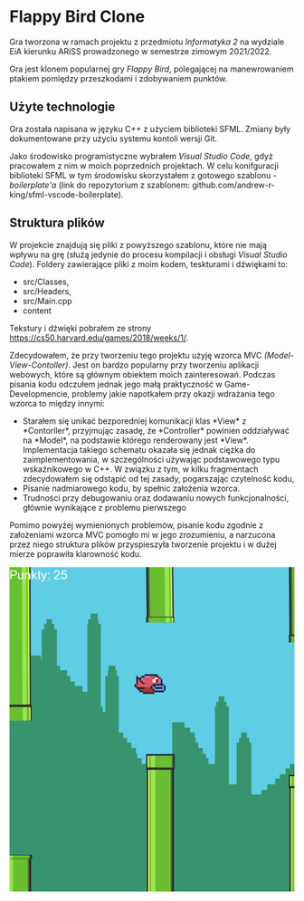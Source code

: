 # Flappy Bird Clone

Gra tworzona w ramach projektu z przedmiotu *Informatyka 2* na wydziale EiA kierunku ARiSS prowadzonego w semestrze zimowym 2021/2022.

Gra jest klonem popularnej gry *Flappy Bird*, polegającej na manewrowaniem ptakiem pomiędzy przeszkodami i zdobywaniem punktów. 

## Użyte technologie

Gra została napisana w języku C++ z użyciem biblioteki SFML. Zmiany były dokumentowane przy użyciu systemu kontoli wersji Git. 

Jako środowisko programistyczne wybrałem *Visual Studio Code*, gdyż pracowałem z nim w moich poprzednich projektach. W celu konifguracji biblioteki SFML w tym środowisku skorzystałem z gotowego szablonu - *boilerplate'a* (link do repozytorium z szablonem: github.com/andrew-r-king/sfml-vscode-boilerplate). 

## Struktura plików

W projekcie znajdują się pliki z powyższego szablonu, które nie mają wpływu na grę (służą jedynie do procesu kompilacji i obsługi *Visual Studio Code*). Foldery zawierające pliki z moim kodem, teskturami i dźwiękami to:

- src/Classes,
- src/Headers,
- src/Main.cpp
- content

Tekstury i dźwięki pobrałem ze strony https://cs50.harvard.edu/games/2018/weeks/1/.

Zdecydowałem, że przy tworzeniu tego projektu użyję wzorca MVC *(Model-View-Contoller)*. Jest on bardzo popularny przy tworzeniu aplikacji webowych, które są głównym obiektem moich zainteresowań.
Podczas pisania kodu odczułem jednak jego małą praktyczność w Game-Developmencie, problemy jakie napotkałem przy okazji wdrażania tego wzorca to między innymi:
<ul>
  <li>Starałem się unikać bezporedniej komunikacji klas *View* z *Contorller*, przyjmując zasadę, że *Controller* powinien oddziaływać na *Model*, na podstawie którego renderowany jest *View*. Implementacja takiego schematu okazała się jednak ciężka do zaimplementowania, w szczególności używając podstawowego typu wskaźnikowego w C++. W związku z tym, w kilku fragmentach zdecydowałem się odstąpić od tej zasady, pogarszając czytelność kodu, </li>
  <li>Pisanie nadmiarowego kodu, by spełnic założenia wzorca.</li>
  <li>Trudności przy debugowaniu oraz dodawaniu nowych funkcjonalności, głównie wynikające z problemu pierwszego</li>
</ul>
Pomimo powyżej wymienionych problemów, pisanie kodu zgodnie z założeniami wzorca MVC pomogło mi w jego zrozumieniu, a narzucona przez niego struktura plików przyspieszyła tworzenie projektu i w dużej mierze poprawiła klarowność kodu.


![Screenshot of the game](https://raw.githubusercontent.com/wszuc/gra-sfml/main/screens/scr1.png?token=GHSAT0AAAAAABTFZG4KQBEOCRMZVHFZ2DM6YSXFVZQ)
